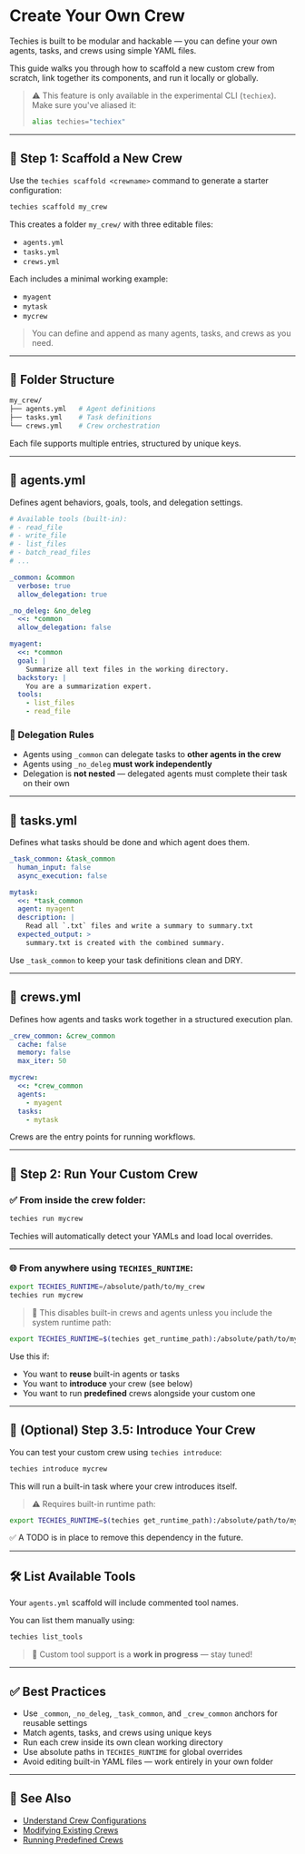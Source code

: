 # Create Your Own Crew

Techies is built to be modular and hackable — you can define your own agents, tasks, and crews using simple YAML files.

This guide walks you through how to scaffold a new custom crew from scratch, link together its components, and run it locally or globally.

> ⚠️ This feature is only available in the experimental CLI (`techiex`).  
> Make sure you've aliased it:
> ```bash
> alias techies="techiex"
> ```

---

## 🚀 Step 1: Scaffold a New Crew

Use the `techies scaffold <crewname>` command to generate a starter configuration:

```bash
techies scaffold my_crew
```

This creates a folder `my_crew/` with three editable files:

- `agents.yml`
- `tasks.yml`
- `crews.yml`

Each includes a minimal working example:
- `myagent`
- `mytask`
- `mycrew`

> You can define and append as many agents, tasks, and crews as you need.

---

## 📁 Folder Structure

```bash
my_crew/
├── agents.yml   # Agent definitions
├── tasks.yml    # Task definitions
└── crews.yml    # Crew orchestration
```

Each file supports multiple entries, structured by unique keys.

---

## 👤 agents.yml

Defines agent behaviors, goals, tools, and delegation settings.

```yaml
# Available tools (built-in):
# - read_file
# - write_file
# - list_files
# - batch_read_files
# ...

_common: &common
  verbose: true
  allow_delegation: true

_no_deleg: &no_deleg
  <<: *common
  allow_delegation: false

myagent:
  <<: *common
  goal: |
    Summarize all text files in the working directory.
  backstory: |
    You are a summarization expert.
  tools:
    - list_files
    - read_file
```

### 🔄 Delegation Rules

- Agents using `_common` can delegate tasks to **other agents in the crew**
- Agents using `_no_deleg` **must work independently**
- Delegation is **not nested** — delegated agents must complete their task on their own

---

## 🧠 tasks.yml

Defines what tasks should be done and which agent does them.

```yaml
_task_common: &task_common
  human_input: false
  async_execution: false

mytask:
  <<: *task_common
  agent: myagent
  description: |
    Read all `.txt` files and write a summary to summary.txt
  expected_output: >
    summary.txt is created with the combined summary.
```

Use `_task_common` to keep your task definitions clean and DRY.

---

## 🧩 crews.yml

Defines how agents and tasks work together in a structured execution plan.

```yaml
_crew_common: &crew_common
  cache: false
  memory: false
  max_iter: 50

mycrew:
  <<: *crew_common
  agents:
    - myagent
  tasks:
    - mytask
```

Crews are the entry points for running workflows.

---

## 🧪 Step 2: Run Your Custom Crew

### ✅ From inside the crew folder:

```bash
techies run mycrew
```

Techies will automatically detect your YAMLs and load local overrides.

---

### 🌐 From anywhere using `TECHIES_RUNTIME`:

```bash
export TECHIES_RUNTIME=/absolute/path/to/my_crew
techies run mycrew
```

> 📌 This disables built-in crews and agents unless you include the system runtime path:

```bash
export TECHIES_RUNTIME=$(techies get_runtime_path):/absolute/path/to/my_crew
```

Use this if:
- You want to **reuse** built-in agents or tasks
- You want to **introduce** your crew (see below)
- You want to run **predefined** crews alongside your custom one

---

## 💬 (Optional) Step 3.5: Introduce Your Crew

You can test your custom crew using `techies introduce`:

```bash
techies introduce mycrew
```

This will run a built-in task where your crew introduces itself.

> ⚠️ Requires built-in runtime path:

```bash
export TECHIES_RUNTIME=$(techies get_runtime_path):/absolute/path/to/my_crew
```

✅ A TODO is in place to remove this dependency in the future.

---

## 🛠 List Available Tools

Your `agents.yml` scaffold will include commented tool names.

You can list them manually using:

```bash
techies list_tools
```

> 🧪 Custom tool support is a **work in progress** — stay tuned!

---

## ✅ Best Practices

- Use `_common`, `_no_deleg`, `_task_common`, and `_crew_common` anchors for reusable settings
- Match agents, tasks, and crews using unique keys
- Run each crew inside its own clean working directory
- Use absolute paths in `TECHIES_RUNTIME` for global overrides
- Avoid editing built-in YAML files — work entirely in your own folder

---

## 🔗 See Also

- [Understand Crew Configurations](./Understand-Crew-Configurations.md)
- [Modifying Existing Crews](./Modifying-Existing-Crew.md)
- [Running Predefined Crews](./Running-Predefined-Crew.md)
